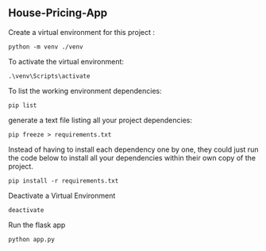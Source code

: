 ## House-Pricing-App


Create a virtual environment for this project :
```
python -m venv ./venv
```

To activate the virtual environment:
```
.\venv\Scripts\activate
```

To list the working environment dependencies:
```
pip list
```

generate a text file listing all your project dependencies:
```
pip freeze > requirements.txt
```

Instead of having to install each dependency one by one, they could just run the code below to install all your dependencies within their own copy of the project.
```
pip install -r requirements.txt
``` 

Deactivate a Virtual Environment
```
deactivate
``` 

Run the flask app
```
python app.py
```